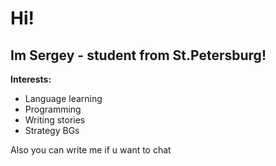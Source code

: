 <h1> Hi! </h1> 
<h2> Im Sergey - student from St.Petersburg! </h2>
<b>Interests:</b>
<ul>
<li>Language learning</li>
<li>Programming</li>
<li>Writing stories</li>
<li>Strategy BGs</li>
</ul>
Also you can write me  if u want to chat
